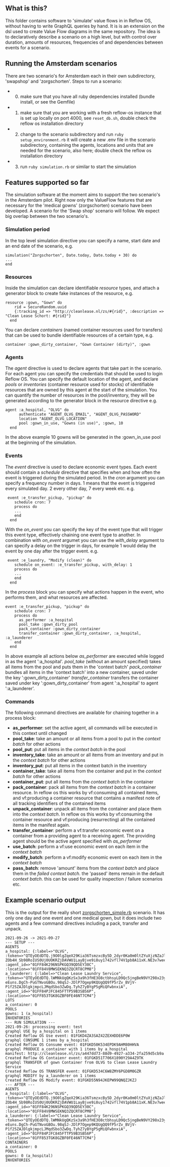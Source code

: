 ## What is this?
This folder contains software to 'simulate' value flows in in Reflow OS, without having to write GraphQL queries by hand.
It is is an extension on the dsl used to create Value Flow diagrams in the same repository. The idea is to declaratively describe a scenario on a high level, but with control over duration, amounts of resources, frequencies of and dependencies between events for a scenario.

## Running the Amsterdam scenarios
There are two scenario's for Amsterdam each in their own subdirectory, 'swapshop' and 'zorgschorten'.
Steps to run a scenario:

- 0. make sure that you have all ruby dependencies installed (bundle install, or see the Gemfile)
- 1. make sure that you are working with a fresh reflow-os instance that is set up locally on port 4000, see ``reset_db.sh``, double check the reflow os installation directory
- 2. change to the scenario subdirectory and run ``ruby setup_environment.rb`` it will create a new .env file in the scenario subdirectory, containing the agents, locations and units that are needed for the scenario, also here; double check the reflow os installation directory
- 3. run ``ruby simulation.rb`` or similar to start the simulation

## Features supported so far 
The simulation software at the moment aims to support the two scenario's in the Amsterdam pilot. 
Right now only the ValueFlow features that are necessary for the 'medical gowns' (zorgschorten) scenario have been developed. A scenario for the 'Swap shop' scenario will follow. We expect big overlap between the two scenario's.

### Simulation period 

In the top level simulation directive you can specify a name, start date and an end date of the scenario, e.g.

``` 
simulation("Zorgschorten", Date.today, Date.today + 30) do 
... 
end
```

### Resources

Inside the simulation can declare identifiable *resource* types, and attach a generator block to create fake instances of the resource, e.g.

``` 
resource :gown, "Gown" do
    rid = SecureRandom.uuid
    {:tracking_id => "http://cleanlease.nl/zs/#{rid}", :description => "Clean Lease Schort: #{rid}"}
  end
```

You can declare *containers* (named container resources used for transfers) that can be used to bundle identifiable resources of a certain type, e.g.

```
container :gown_dirty_container, "Gown Container (dirty)", :gown 
```

### Agents

The *agent* directive is used to declare agents that take part in the scenario. For each agent you can specify the credentials that should be used to login Reflow OS. You can specify the default location of the agent, and declare *pools* or *inventories* (container resource used for stocks) of identifiable resources that are owned by this agent at the start of the simulation. You can quantify the number of resources in the pool/inventory, they will be generated according to the generator block in the resource directive e.g.

```
agent :a_hospital, "OLVG" do
      authenticate "AGENT_OLVG_EMAIL", "AGENT_OLVG_PASSWORD"
      location "AGENT_OLVG_LOCATION"
      pool :gown_in_use, "Gowns (in use)", :gown, 10 
  end

```
In the above example 10 gowns will be generated in the :gown_in_use pool at the beginning of the simulation.

### Events

The *event* directive is used to declare economic event types. Each event should contain a *schedule* directive that specifies when and how often the event is triggered during the simulated period. In the *cron* argument you can specify a frequency number in days. 1 means that the event is triggered every simulated day. 2 every other day, 7 every week etc. e.g.

```
 event :e_transfer_pickup, "pickup" do 
    schedule cron: 7  
    process do
    ...
    end
  end 
```

With the *on_event* you can specify the key of the event type that will trigger this event type, effectively chaining one event type to another. In combination with *on_event* argumet you can use the *with_delay* argument to can specify a delay on the trigger in days, for example 1 would delay the event by one day after the trigger event. e.g.

```
 event :e_laundry, "Modify (clean)" do
    schedule on_event: :e_transfer_pickup, with_delay: 1 
    process do
    ...
    end
  end 
```

In the *process* block you can specify what actions happen in the event, who performs them, and what resources are affected. 

```
event :e_transfer_pickup, "pickup" do 
    schedule cron: 7  
    process do
      as_performer :a_hospital
      pool_take :gown_dirty_pool
      pack_container :gown_dirty_container
      transfer_container :gown_dirty_container, :a_hospital, :a_launderer 
    end
  end 
```
In above example all actions below *as_performer* are executed while logged in as the agent ':a_hospital'. 
*pool_take* (without an amount specified) takes all items from the pool and puts them in the 'context batch'
*pack_container* bundles all items in the 'context batch' into a new container, saved under the key ':gown_dirty_container'
*transfer_container* transfers the container saved under key ':gown_dirty_container' from agent ':a_hospital' to agent ':a_launderer'.

### Commands  
The following command directives are available for chaining together in a process block:

- __as_performer__: set the active agent, all commands will be executed in this context until changed
- __pool_take__: take an amount or all items from a pool to put in the *context batch* for other actions 
- __pool_put__: put all items in the *context batch* in the pool 
- __inventory_take__: take an amount or all items from an inventory and put in the *context batch* for other actions
- __inventory_put__: put all items in the context batch in the inventory
- __container_take__: take all items from the container and put in the *context batch* for other actions
- __container_put__: put all items from the *context batch* in the container 
- __pack_container__: pack all items from the *context batch* in a container resource. In reflow os this works by vf:consuming all contained items, and vf:producing a container resource that contains a manifest note of all tracking identifiers of the contained items
- __unpack_container__: unpack all items from the container and place them into the *context batch*. In reflow os this works by vf:consuming the container resource and vf:producing (resurrecting) all the contained items in the manifest again.
- __transfer_container__: perform a vf:transfer economic event on a container from a providing agent to a receiving agent. The providing agent should be the active agent specified with *as_performer*
- __use_batch__: perform a vf:use economic event on each item in the *context batch*
- __modify_batch__: perform a vf:modify economic event on each item in the *context batch*
- __pass_batch__: remove 'amount' items from the *context batch* and place them in the *failed context batch*. the 'passed' items remain in the default *context batch*. this can be used for quality inspection / failure scenarios etc.

## Example scenario output

This is the output for the really short [zorgschorten_simple.rb](zorgschorten_simple.rb) scenario. It has only one day and one event and one medical gown, but it does include two agents and a few command directives including a pack, transfer and unpack.

```
2021-09-26 -> 2021-09-27
--- SETUP ---
AGENTS
a_hospital: {:label=>"OLVG", :token=>"QTEyOEdDTQ.j9O0lgZqeX29Kia36TsmzxcBy5D_2dyr0Ka0m0ltZYuXjzNZaJlikYJDYC4.m1CqEa7_f_3dSYKN.W-ZOb4H_Sb98RoIUS0Uj0UOKRZjDAVWU1LayBjve9i8uy1742vfl74V1pb8A11xK.NE3v7weeBBTZmVsfLuw2mg", :agent_id=>"01FF84K296NSPKGQ39QD5EY30C", :location=>"01FF84V8MWSEKNQ3ZQCRT8CPM8"}
a_launderer: {:label=>"Clean Lease Laundry Service", :token=>"QTEyOEdDTQ.lWMNkUgQKzSx3a9h3fHE3O8ctbhsyLD9Qc5jngBeN9VY298x23yyl-eEuns.DgCh-PuGTNvoGBOu.98qSJ-JDlP7Ogep9KQUgQQ9fP5rZv_BVjV-P1f25ZAJDlgkjmpcLJMqdSbo3ZwDq.TyhZ7yBYgP5gMiQFwbnxiA", :agent_id=>"01FF84PJFC845FTTP59B3SBS6P", :location=>"01FF853TGK8GZBF0FE46NT7CM4"}
LOTS
a_container: 0
POOLS
gowns: 1 (a_hospital)
INVENTORIES
--- RUN SIMULATION ---
2021-09-26: processing event: test
graphql USE by a_hospital on 1 items
Created Reflow OS Use event: 01FGKD4ZA3SAZ42ZEXHDDE6P0W
graphql CONSUME 1 items by a_hospital
Created Reflow OS Consume event: 01FGKD50K534EPDK9AHM80HHVA
graphql PRODUCE a_container with 1 items by a_hospital
manifest: http://cleanlease.nl/zs/a447dd73-88d9-4927-a334-2fa259d5cb9a
Created Reflow OS Contaienr event: 01FGKD51T706X1890Y29A4Z9TK
graphql TRANSFER of gown Container from OLVG to Clean Lease Laundry Service
Created Reflow OS TRANSFER event: 01FGKD534C6W8ZMY6PGD8M0GZR
graphql MODIFY by a_launderer on 1 items
Created Reflow OS Modify event: 01FGKD55N94JKEPW99QNQZJKZJ
--- AFTER ---
AGENTS
a_hospital: {:label=>"OLVG", :token=>"QTEyOEdDTQ.j9O0lgZqeX29Kia36TsmzxcBy5D_2dyr0Ka0m0ltZYuXjzNZaJlikYJDYC4.m1CqEa7_f_3dSYKN.W-ZOb4H_Sb98RoIUS0Uj0UOKRZjDAVWU1LayBjve9i8uy1742vfl74V1pb8A11xK.NE3v7weeBBTZmVsfLuw2mg", :agent_id=>"01FF84K296NSPKGQ39QD5EY30C", :location=>"01FF84V8MWSEKNQ3ZQCRT8CPM8"}
a_launderer: {:label=>"Clean Lease Laundry Service", :token=>"QTEyOEdDTQ.lWMNkUgQKzSx3a9h3fHE3O8ctbhsyLD9Qc5jngBeN9VY298x23yyl-eEuns.DgCh-PuGTNvoGBOu.98qSJ-JDlP7Ogep9KQUgQQ9fP5rZv_BVjV-P1f25ZAJDlgkjmpcLJMqdSbo3ZwDq.TyhZ7yBYgP5gMiQFwbnxiA", :agent_id=>"01FF84PJFC845FTTP59B3SBS6P", :location=>"01FF853TGK8GZBF0FE46NT7CM4"}
CONTAINERS
a_container: 0
POOLS
gowns: 0 (a_hospital)
INVENTORIES
```

 
